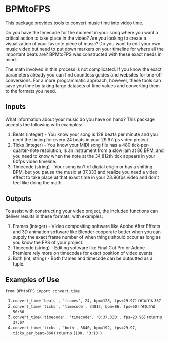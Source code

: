 # BPMtoFPS
This package provides tools to convert music time into video time.

Do you have the timecode for the moment in your song where you want a critical action to take place in the video? Are you looking to create a visualization of your favorite piece of music? Do you want to edit your own music video but need to put down markers on your timeline for where all the important beats are? BPMtoFPS was constructed with these exact needs in mind.

The math involved in this process is not complicated. If you know the exact parameters already you can find countless guides and websites for one-off conversions. For a more programmatic approach, however, these tools can save you time by taking large datasets of time values and converting them to the formats you need.

## Inputs
What information about your music do you have on hand? This package accepts the following with examples:
1. Beats (integer) - You know your song is 128 beats per minute and you need the timing for every 24 beats in your 29.97fps video project.
2. Ticks (integer) - You know your MIDI song file has a 480 tick-per-quarter-note resolution, is an instrument from a slow jam at 86 BPM, and you need to know when the note at the 34,812th tick appears in your 60fps video timeline.
3. Timecode (string) - Your song isn't of digital origin or has a shifting BPM, but you pause the music at 37.333 and realize you need a video effect to take place at that exact time in your 23.96fps video and don't feel like doing the math.

## Outputs
To assist with constructing your video project, the included functions can deliver results in these formats, with examples:
1. Frames (integer) - Video compositing software like Adobe After Effects and 3D animation software like Blender cooperate better when you can supply the exact frame number of when things should occur as long as you know the FPS of your project.
2. Timecode (string) - Editing software like Final Cut Pro or Adobe Premiere rely more on timecodes for exact position of video events.
3. Both (int, string) - Both frames and timecode can be outputted as a tuple.

## Examples of Use
`from BPMtoFPS import convert_time`
1. `convert_time('beats', 'frames', 24, bpm=128, fps=29.97)`
returns `337`
2. `convert_time('ticks', 'timecode', 34812, bpm=86, fps=60)`
returns `50:36`
3. `convert_time('timecode', 'timecode', '0:37.333', fps=23.96)`
returns `37:07`
4. `convert time('ticks', 'both', 3840, bpm=192, fps=29.97, ticks_per_beat=360)`
returns `(100, '3:10')`